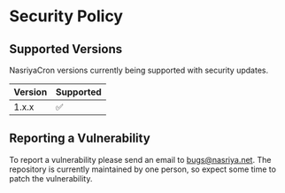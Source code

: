 # Security Policy

## Supported Versions

NasriyaCron versions currently being supported with security updates.

| Version | Supported          |
| ------- | ------------------ |
| 1.x.x   | :white_check_mark: |

## Reporting a Vulnerability

To report a vulnerability please send an email to bugs@nasriya.net. The repository is currently
maintained by one person, so expect some time to patch the vulnerability.